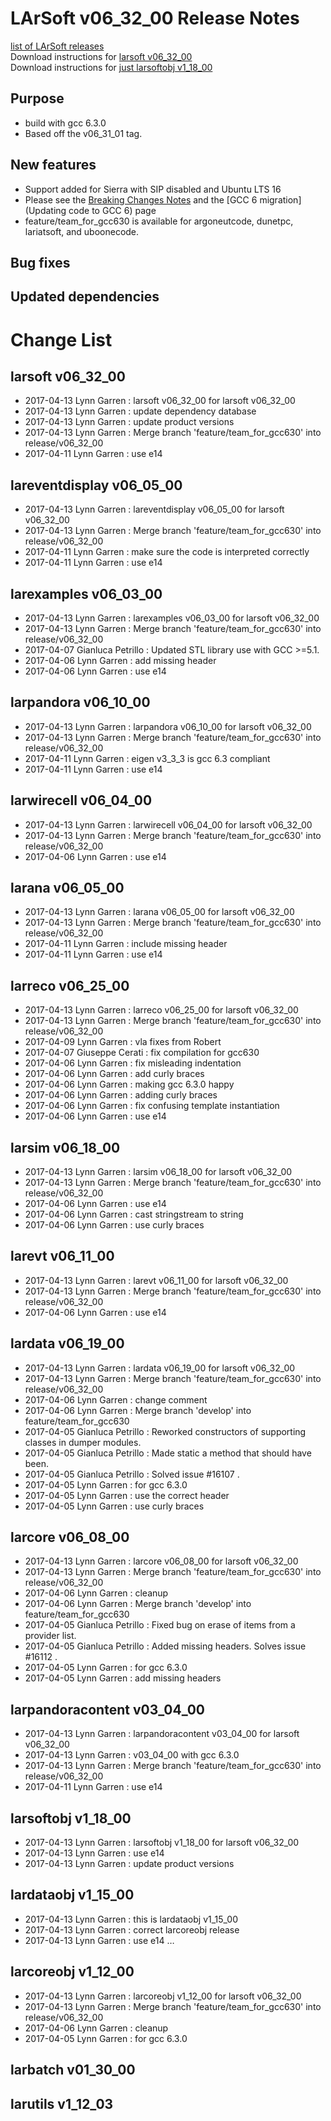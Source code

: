 # LArSoft v06_32_00 Release Notes



[list of LArSoft releases](LArSoft_release_list)  
Download instructions for [larsoft v06_32_00](https://scisoft.fnal.gov/scisoft/bundles/larsoft/v06_32_00/larsoft-v06_32_00.html)  
Download instructions for [just larsoftobj v1_18_00](https://scisoft.fnal.gov/scisoft/bundles/larsoftobj/v1_18_00/larsoftobj-v1_18_00.html)

## Purpose

-   build with gcc 6.3.0
-   Based off the v06_31_01 tag.

## New features

-   Support added for Sierra with SIP disabled and Ubuntu LTS 16
-   Please see the [Breaking Changes Notes](Breaking_Changes#Update-to-GCC-6) and the [GCC 6 migration](Updating code to GCC 6) page
-   feature/team_for_gcc630 is available for argoneutcode, dunetpc, lariatsoft, and uboonecode.

## Bug fixes

## Updated dependencies

# Change List

## larsoft v06_32_00

-   2017-04-13 Lynn Garren : larsoft v06_32_00 for larsoft v06_32_00
-   2017-04-13 Lynn Garren : update dependency database
-   2017-04-13 Lynn Garren : update product versions
-   2017-04-13 Lynn Garren : Merge branch 'feature/team_for_gcc630' into release/v06_32_00
-   2017-04-11 Lynn Garren : use e14

## lareventdisplay v06_05_00

-   2017-04-13 Lynn Garren : lareventdisplay v06_05_00 for larsoft v06_32_00
-   2017-04-13 Lynn Garren : Merge branch 'feature/team_for_gcc630' into release/v06_32_00
-   2017-04-11 Lynn Garren : make sure the code is interpreted correctly
-   2017-04-11 Lynn Garren : use e14

## larexamples v06_03_00

-   2017-04-13 Lynn Garren : larexamples v06_03_00 for larsoft v06_32_00
-   2017-04-13 Lynn Garren : Merge branch 'feature/team_for_gcc630' into release/v06_32_00
-   2017-04-07 Gianluca Petrillo : Updated STL library use with GCC \>=5.1.
-   2017-04-06 Lynn Garren : add missing header
-   2017-04-06 Lynn Garren : use e14

## larpandora v06_10_00

-   2017-04-13 Lynn Garren : larpandora v06_10_00 for larsoft v06_32_00
-   2017-04-13 Lynn Garren : Merge branch 'feature/team_for_gcc630' into release/v06_32_00
-   2017-04-11 Lynn Garren : eigen v3_3_3 is gcc 6.3 compliant
-   2017-04-11 Lynn Garren : use e14

## larwirecell v06_04_00

-   2017-04-13 Lynn Garren : larwirecell v06_04_00 for larsoft v06_32_00
-   2017-04-13 Lynn Garren : Merge branch 'feature/team_for_gcc630' into release/v06_32_00
-   2017-04-06 Lynn Garren : use e14

## larana v06_05_00

-   2017-04-13 Lynn Garren : larana v06_05_00 for larsoft v06_32_00
-   2017-04-13 Lynn Garren : Merge branch 'feature/team_for_gcc630' into release/v06_32_00
-   2017-04-11 Lynn Garren : include missing header
-   2017-04-11 Lynn Garren : use e14

## larreco v06_25_00

-   2017-04-13 Lynn Garren : larreco v06_25_00 for larsoft v06_32_00
-   2017-04-13 Lynn Garren : Merge branch 'feature/team_for_gcc630' into release/v06_32_00
-   2017-04-09 Lynn Garren : vla fixes from Robert
-   2017-04-07 Giuseppe Cerati : fix compilation for gcc630
-   2017-04-06 Lynn Garren : fix misleading indentation
-   2017-04-06 Lynn Garren : add curly braces
-   2017-04-06 Lynn Garren : making gcc 6.3.0 happy
-   2017-04-06 Lynn Garren : adding curly braces
-   2017-04-06 Lynn Garren : fix confusing template instantiation
-   2017-04-06 Lynn Garren : use e14

## larsim v06_18_00

-   2017-04-13 Lynn Garren : larsim v06_18_00 for larsoft v06_32_00
-   2017-04-13 Lynn Garren : Merge branch 'feature/team_for_gcc630' into release/v06_32_00
-   2017-04-06 Lynn Garren : use e14
-   2017-04-06 Lynn Garren : cast stringstream to string
-   2017-04-06 Lynn Garren : use curly braces

## larevt v06_11_00

-   2017-04-13 Lynn Garren : larevt v06_11_00 for larsoft v06_32_00
-   2017-04-13 Lynn Garren : Merge branch 'feature/team_for_gcc630' into release/v06_32_00
-   2017-04-06 Lynn Garren : use e14

## lardata v06_19_00

-   2017-04-13 Lynn Garren : lardata v06_19_00 for larsoft v06_32_00
-   2017-04-13 Lynn Garren : Merge branch 'feature/team_for_gcc630' into release/v06_32_00
-   2017-04-06 Lynn Garren : change comment
-   2017-04-06 Lynn Garren : Merge branch 'develop' into feature/team_for_gcc630
-   2017-04-05 Gianluca Petrillo : Reworked constructors of supporting classes in dumper modules.
-   2017-04-05 Gianluca Petrillo : Made static a method that should have been.
-   2017-04-05 Gianluca Petrillo : Solved issue \#16107 .
-   2017-04-05 Lynn Garren : for gcc 6.3.0
-   2017-04-05 Lynn Garren : use the correct header
-   2017-04-05 Lynn Garren : use curly braces

## larcore v06_08_00

-   2017-04-13 Lynn Garren : larcore v06_08_00 for larsoft v06_32_00
-   2017-04-13 Lynn Garren : Merge branch 'feature/team_for_gcc630' into release/v06_32_00
-   2017-04-06 Lynn Garren : cleanup
-   2017-04-06 Lynn Garren : Merge branch 'develop' into feature/team_for_gcc630
-   2017-04-05 Gianluca Petrillo : Fixed bug on erase of items from a provider list.
-   2017-04-05 Gianluca Petrillo : Added missing headers. Solves issue \#16112 .
-   2017-04-05 Lynn Garren : for gcc 6.3.0
-   2017-04-05 Lynn Garren : add missing headers

## larpandoracontent v03_04_00

-   2017-04-13 Lynn Garren : larpandoracontent v03_04_00 for larsoft v06_32_00
-   2017-04-13 Lynn Garren : v03_04_00 with gcc 6.3.0
-   2017-04-13 Lynn Garren : Merge branch 'feature/team_for_gcc630' into release/v06_32_00
-   2017-04-11 Lynn Garren : use e14

## larsoftobj v1_18_00

-   2017-04-13 Lynn Garren : larsoftobj v1_18_00 for larsoft v06_32_00
-   2017-04-13 Lynn Garren : use e14
-   2017-04-13 Lynn Garren : update product versions

## lardataobj v1_15_00

-   2017-04-13 Lynn Garren : this is lardataobj v1_15_00
-   2017-04-13 Lynn Garren : correct larcoreobj release
-   2017-04-13 Lynn Garren : use e14 …

## larcoreobj v1_12_00

-   2017-04-13 Lynn Garren : larcoreobj v1_12_00 for larsoft v06_32_00
-   2017-04-13 Lynn Garren : Merge branch 'feature/team_for_gcc630' into release/v06_32_00
-   2017-04-06 Lynn Garren : cleanup
-   2017-04-05 Lynn Garren : for gcc 6.3.0

## larbatch v01_30_00

## larutils v1_12_03
